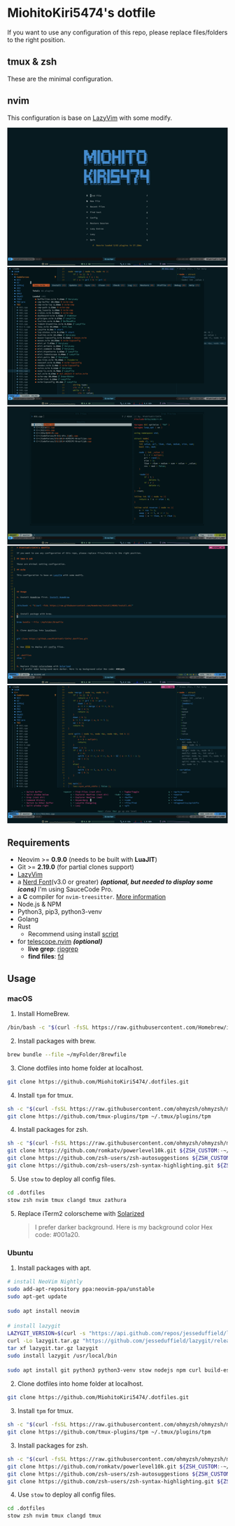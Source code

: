 # MiohitoKiri5474's dotfile

If you want to use any configuration of this repo, please replace files/folders to the right position.

## tmux & zsh

These are the minimal configuration.

## nvim

This configuration is base on [LazyVim](lazyvim.org) with some modify.

![](/images/cover.png)
![](/images/lazy-nvim.png)
![](/images/fuzzy.png)
![](/images/shot-1.png)
![](/images/shot-2.png)

## Requirements

- Neovim >= **0.9.0** (needs to be built with **LuaJIT**)
- Git >= **2.19.0** (for partial clones support)
- [LazyVim](https://www.lazyvim.org/)
- a [Nerd Font](https://www.nerdfonts.com/)(v3.0 or greater) **_(optional, but needed to display some icons)_**
  I'm using SauceCode Pro.
- a **C** compiler for `nvim-treesitter`. [More information](https://github.com/nvim-treesitter/nvim-treesitter#requirements)
- Node.js & NPM
- Python3, pip3, python3-venv
- Golang
- Rust
  - Recommend using install [script](https://www.rust-lang.org/tools/install)
- for [telescope.nvim](https://github.com/nvim-telescope/telescope.nvim) **_(optional)_**
  - **live grep**: [ripgrep](https://github.com/BurntSushi/ripgrep)
  - **find files**: [fd](https://github.com/sharkdp/fd)

## Usage

### macOS

1. Install HomeBrew.

```sh
/bin/bash -c "$(curl -fsSL https://raw.githubusercontent.com/Homebrew/install/HEAD/install.sh)"
```

2. Install packages with brew.

```sh
brew bundle --file ~/myFolder/Brewfile
```

3. Clone dotfiles into home folder at localhost.

```sh
git clone https://github.com/MiohitoKiri5474/.dotfiles.git
```

4. Install `tpm` for tmux.

```sh
sh -c "$(curl -fsSL https://raw.githubusercontent.com/ohmyzsh/ohmyzsh/master/tools/install.sh)"
git clone https://github.com/tmux-plugins/tpm ~/.tmux/plugins/tpm
```

4. Install packages for zsh.

```sh
sh -c "$(curl -fsSL https://raw.githubusercontent.com/ohmyzsh/ohmyzsh/master/tools/install.sh)"
git clone https://github.com/romkatv/powerlevel10k.git ${ZSH_CUSTOM:-~/.oh-my-zsh/custom}/themes/powerlevel10k
git clone https://github.com/zsh-users/zsh-autosuggestions ${ZSH_CUSTOM:-~/.oh-my-zsh/custom}/plugins/zsh-autosuggestions
git clone https://github.com/zsh-users/zsh-syntax-highlighting.git ${ZSH_CUSTOM:-~/.oh-my-zsh/custom}/plugins/zsh-syntax-highlighting
```

5. Use `stow` to deploy all config files.

```sh
cd .dotfiles
stow zsh nvim tmux clangd tmux zathura
```

5. Replace iTerm2 colorscheme with [Solarized](https://github.com/altercation/solarized)
   > I prefer darker background. Here is my background color Hex code: #001a20.

### Ubuntu

1. Install packages with apt.

```sh
# install NeoVim Nightly
sudo add-apt-repository ppa:neovim-ppa/unstable
sudo apt-get update

sudo apt install neovim

# install lazygit
LAZYGIT_VERSION=$(curl -s "https://api.github.com/repos/jesseduffield/lazygit/releases/latest" | grep -Po '"tag_name": "v\K[^"]*')
curl -Lo lazygit.tar.gz "https://github.com/jesseduffield/lazygit/releases/latest/download/lazygit_${LAZYGIT_VERSION}_Linux_x86_64.tar.gz"
tar xf lazygit.tar.gz lazygit
sudo install lazygit /usr/local/bin

sudo apt install git python3 python3-venv stow nodejs npm curl build-essential golang
```

2. Clone dotfiles into home folder at localhost.

```sh
git clone https://github.com/MiohitoKiri5474/.dotfiles.git
```

3. Install `tpm` for tmux.

```sh
sh -c "$(curl -fsSL https://raw.githubusercontent.com/ohmyzsh/ohmyzsh/master/tools/install.sh)"
git clone https://github.com/tmux-plugins/tpm ~/.tmux/plugins/tpm
```

3. Install packages for zsh.

```sh
sh -c "$(curl -fsSL https://raw.githubusercontent.com/ohmyzsh/ohmyzsh/master/tools/install.sh)"
git clone https://github.com/romkatv/powerlevel10k.git ${ZSH_CUSTOM:-~/.oh-my-zsh/custom}/themes/powerlevel10k
git clone https://github.com/zsh-users/zsh-autosuggestions ${ZSH_CUSTOM:-~/.oh-my-zsh/custom}/plugins/zsh-autosuggestions
git clone https://github.com/zsh-users/zsh-syntax-highlighting.git ${ZSH_CUSTOM:-~/.oh-my-zsh/custom}/plugins/zsh-syntax-highlighting
```

4. Use `stow` to deploy all config files.

```sh
cd .dotfiles
stow zsh nvim tmux clangd tmux
```
